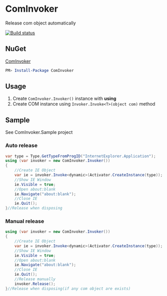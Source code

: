 # ComInvoker

Release com object automatically

[![Build status](https://ci.appveyor.com/api/projects/status/cvt76spkwkms0ytg?svg=true)](https://ci.appveyor.com/project/mitaken/cominvoker)


## NuGet

[ComInvoker](https://www.nuget.org/packages/ComInvoker/)
```powershell
PM> Install-Package ComInvoker
```

## Usage

1. Create `ComInvoker.Invoker()` instance with __using__
1. Create COM instance using `Invoker.Invoke<T>(object com)` method

## Sample

See ComInvoker.Sample project

### Auto release

```csharp
var type = Type.GetTypeFromProgID("InternetExplorer.Application");
using (var invoker = new ComInvoker.Invoker())
{
    //Create IE Object
    var ie = invoker.Invoke<dynamic>(Activator.CreateInstance(type));
    //Show IE Window
    ie.Visible = true;
    //Open about:blank
    ie.Navigate("about:blank");
    //Close IE
    ie.Quit();
}//Release when disposing
```


### Manual release

```csharp
using (var invoker = new ComInvoker.Invoker())
{
    //Create IE Object
    var ie = invoker.Invoke<dynamic>(Activator.CreateInstance(type));
    //Show IE Window
    ie.Visible = true;
    //Open about:blank
    ie.Navigate("about:blank");
    //Close IE
    ie.Quit();
    //Release manually
    invoker.Release();
}//Release when disposing(if any com object are exists)
```
